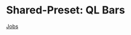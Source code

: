 # Shared-Preset: QL Bars

[Jobs](Shared-Preset%20QL%20Bars%20dc05d0e197224b59a97f7f41fcb2b2e9/Jobs%20bf66f267eb834855b111d2f26da9bd7b.csv)